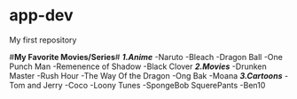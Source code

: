 # app-dev
My first repository

#**My Favorite Movies/Series**#
***1.Anime***
-Naruto
-Bleach
-Dragon Ball
-One Punch Man
-Remenence of Shadow
-Black Clover
***2.Movies***
-Drunken Master
-Rush Hour
-The Way Of the Dragon
-Ong Bak
-Moana
***3.Cartoons***
-Tom and Jerry
-Coco
-Loony Tunes
-SpongeBob SquerePants
-Ben10
